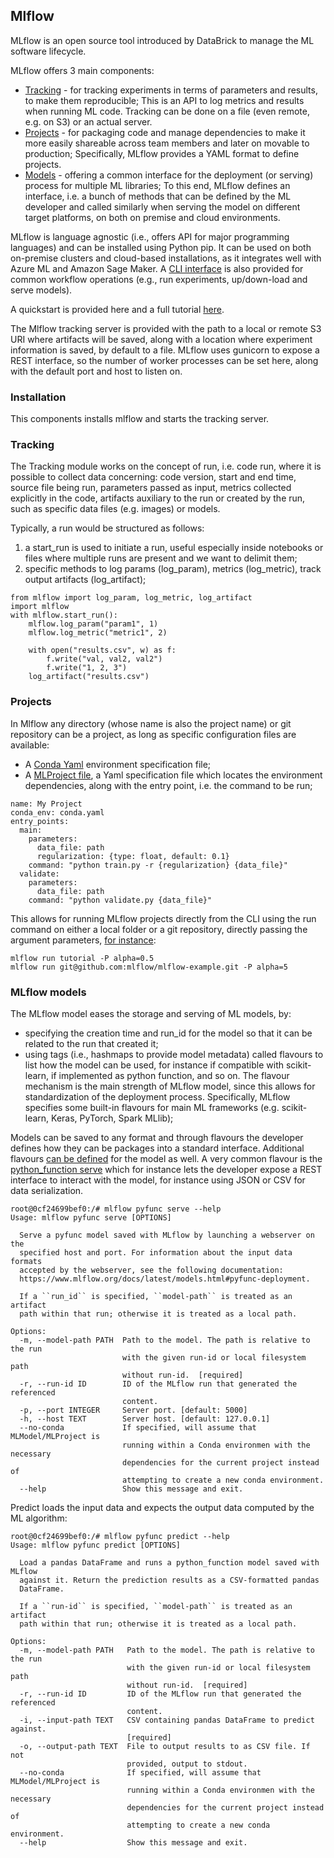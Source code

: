 ## Mlflow

MLflow is an open source tool introduced by DataBrick to manage the ML software lifecycle.

MLflow offers 3 main components:
* [Tracking](https://www.mlflow.org/docs/latest/tracking.html) - for tracking experiments in terms of parameters and results, to make them reproducible; This is an API to log metrics and results when running ML code. 
Tracking can be done on a file (even remote, e.g. on S3) or an actual server.
* [Projects](https://mlflow.org/docs/latest/projects.html) - for packaging code and manage dependencies to make it more easily shareable across team members and later on movable to production; Specifically, MLflow provides a YAML format to define projects. 
* [Models](https://mlflow.org/docs/latest/models.html) - offering a common interface for the deployment (or serving) process for multiple ML libraries; To this end, MLflow defines an interface, i.e. a bunch of methods that can be defined by the ML developer and 
called similarly when serving the model on different target platforms, on both on premise and cloud environments.

MLflow is language agnostic (i.e., offers API for major programming languages) and can be installed using Python pip. It can be used on both on-premise clusters and cloud-based installations, as it integrates well with Azure ML and Amazon Sage Maker.
A [CLI interface](https://mlflow.org/docs/latest/cli.html) is also provided for common workflow operations (e.g., run experiments, up/down-load and serve models).

A quickstart is provided here and a full tutorial [here](https://mlflow.org/docs/latest/tutorial.html).  

The Mlflow tracking server is provided with the path to a local or remote S3 URI where artifacts will be saved, along with a location where experiment information is saved, by default to a file. MLflow uses gunicorn to expose a REST interface, so the number of 
worker processes can be set here, along with the default port and host to listen on.

### Installation
This components installs mlflow and starts the tracking server.

### Tracking
The Tracking module works on the concept of run, i.e. code run, where it is possible to collect data concerning: code version, start and end time, source file being run, parameters passed as input, metrics collected explicitly in the code, artifacts auxiliary to 
the run or created by the run, such as specific data files (e.g. images) or models.

Typically, a run would be structured as follows:  
1. a start_run is used to initiate a run, useful especially inside notebooks or files where multiple runs are present and we want to delimit them;  
2. specific methods to log params (log_param), metrics (log_metric), track output artifacts (log_artifact);  

```
from mlflow import log_param, log_metric, log_artifact
import mlflow
with mlflow.start_run():
    mlflow.log_param("param1", 1)
    mlflow.log_metric("metric1", 2)

    with open("results.csv", w) as f:
        f.write("val, val2, val2")
        f.write("1, 2, 3")
    log_artifact("results.csv")
```

### Projects
In Mlflow any directory (whose name is also the project name) or git repository can be a project, as long as specific configuration files are available:
* A [Conda Yaml](https://conda.io/docs/user-guide/tasks/manage-environments.html#create-env-file-manually) environment specification file;
* A [MLProject file](https://mlflow.org/docs/latest/projects.html#specifying-projects), a Yaml specification file which locates the environment dependencies, along with the entry point, i.e. the command to be run;

```
name: My Project
conda_env: conda.yaml
entry_points:
  main:
    parameters:
      data_file: path
      regularization: {type: float, default: 0.1}
    command: "python train.py -r {regularization} {data_file}"
  validate:
    parameters:
      data_file: path
    command: "python validate.py {data_file}"
```

This allows for running MLflow projects directly from the CLI using the run command on either a local folder or a git repository, directly passing the argument parameters, [for instance](https://mlflow.org/docs/latest/quickstart.html#running-mlflow-projects):
```
mlflow run tutorial -P alpha=0.5
mlflow run git@github.com:mlflow/mlflow-example.git -P alpha=5
```

### MLflow models
The MLflow model eases the storage and serving of ML models, by:
* specifying the creation time and run_id for the model so that it can be related to the run that created it;
* using tags (i.e., hashmaps to provide model metadata) called flavours to list how the model can be used, for instance if compatible with scikit-learn, if implemented as python function, and so on. The flavour mechanism is the main strength of MLflow model, since 
this allows for standardization of the deployment process. Specifically, MLflow specifies some built-in flavours for main ML frameworks (e.g. scikit-learn, Keras, PyTorch, Spark MLlib);

Models can be saved to any format and through flavours the developer defines how they can be packages into a standard interface. Additional flavours [can be defined](https://mlflow.org/docs/latest/python_api/mlflow.models.html#mlflow.models.Model.add_flavor) for the model as well.
A very common flavour is the [python_function serve](https://mlflow.org/docs/latest/models.html#built-in-deployment-tools) which for instance lets the developer expose a REST interface to interact with the model, for instance using JSON or CSV for data serialization.

```
root@0cf24699bef0:/# mlflow pyfunc serve --help
Usage: mlflow pyfunc serve [OPTIONS]

  Serve a pyfunc model saved with MLflow by launching a webserver on the
  specified host and port. For information about the input data formats
  accepted by the webserver, see the following documentation:
  https://www.mlflow.org/docs/latest/models.html#pyfunc-deployment.

  If a ``run_id`` is specified, ``model-path`` is treated as an artifact
  path within that run; otherwise it is treated as a local path.

Options:
  -m, --model-path PATH  Path to the model. The path is relative to the run
                         with the given run-id or local filesystem path
                         without run-id.  [required]
  -r, --run-id ID        ID of the MLflow run that generated the referenced
                         content.
  -p, --port INTEGER     Server port. [default: 5000]
  -h, --host TEXT        Server host. [default: 127.0.0.1]
  --no-conda             If specified, will assume that MLModel/MLProject is
                         running within a Conda environmen with the necessary
                         dependencies for the current project instead of
                         attempting to create a new conda environment.
  --help                 Show this message and exit.
```

Predict loads the input data and expects the output data computed by the ML algorithm:
```
root@0cf24699bef0:/# mlflow pyfunc predict --help
Usage: mlflow pyfunc predict [OPTIONS]

  Load a pandas DataFrame and runs a python_function model saved with MLflow
  against it. Return the prediction results as a CSV-formatted pandas
  DataFrame.

  If a ``run-id`` is specified, ``model-path`` is treated as an artifact
  path within that run; otherwise it is treated as a local path.

Options:
  -m, --model-path PATH   Path to the model. The path is relative to the run
                          with the given run-id or local filesystem path
                          without run-id.  [required]
  -r, --run-id ID         ID of the MLflow run that generated the referenced
                          content.
  -i, --input-path TEXT   CSV containing pandas DataFrame to predict against.
                          [required]
  -o, --output-path TEXT  File to output results to as CSV file. If not
                          provided, output to stdout.
  --no-conda              If specified, will assume that MLModel/MLProject is
                          running within a Conda environmen with the necessary
                          dependencies for the current project instead of
                          attempting to create a new conda environment.
  --help                  Show this message and exit.
```
